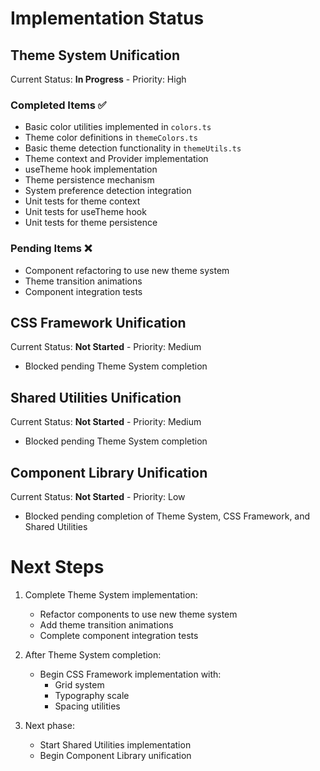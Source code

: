 # Implementation Status

## Theme System Unification
Current Status: **In Progress** - Priority: High

### Completed Items ✅
- Basic color utilities implemented in `colors.ts`
- Theme color definitions in `themeColors.ts`
- Basic theme detection functionality in `themeUtils.ts`
- Theme context and Provider implementation
- useTheme hook implementation
- Theme persistence mechanism
- System preference detection integration
- Unit tests for theme context
- Unit tests for useTheme hook
- Unit tests for theme persistence

### Pending Items ❌
- Component refactoring to use new theme system
- Theme transition animations
- Component integration tests

## CSS Framework Unification
Current Status: **Not Started** - Priority: Medium
- Blocked pending Theme System completion

## Shared Utilities Unification
Current Status: **Not Started** - Priority: Medium
- Blocked pending Theme System completion

## Component Library Unification
Current Status: **Not Started** - Priority: Low
- Blocked pending completion of Theme System, CSS Framework, and Shared Utilities

# Next Steps

1. Complete Theme System implementation:
   - Refactor components to use new theme system
   - Add theme transition animations
   - Complete component integration tests

2. After Theme System completion:
   - Begin CSS Framework implementation with:
     - Grid system
     - Typography scale
     - Spacing utilities
   
3. Next phase:
   - Start Shared Utilities implementation
   - Begin Component Library unification